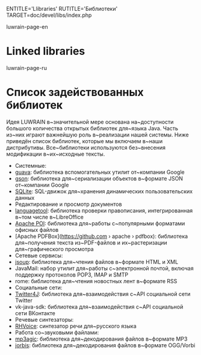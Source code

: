 
ENTITLE='Llibraries'
RUTITLE='Библиотеки'
TARGET=doc/devel/libs/index.php

luwrain-page-en

# Linked libraries

luwrain-page-ru

# Список задействованных библиотек

Идея LUWRAIN  в~значительной мере основана на~доступности большого количества открытых библиотек для~языка Java.
Часть из~них играют важнейшую роль в~реализации нашей системы.
Ниже приведён список библиотек, которые мы включаем в~наши дистрибутивы.
Все~библиотеки используются без~внесения модификации в~их~исходные тексты.

* Системные:
 * [guava](https://github.com/google/guava/): библиотека вспомогательных утилит от~компании Google
 * [gson](https://github.com/google/gson/): библиотека для~сериализации объектов в~формате JSON от~компании Google
 * [SQLite](https://www.sqlite.org/index.html): SQL-движок для~хранения динамических пользовательских данных
* Редактирование и просмотр документов
 * [languagetool](https://github.com/languagetool-org/languagetool): библиотека проверки правописания, интегрированная в~том числе в~LibreOffice
 * [Apache POI](https://github.com/apache/poi/): библиотека для~работы с~популярными форматами офисных файлов
 * [Apache PDFBox](https://github.com › apache › pdfbox):  библиотека для~получения текста из~PDF-файлов и их~растеризации для~графического просмотра
* Сетевые сервисы:
 * [jsoup](https://github.com/jhy/jsoup/): библиотека для~чтения файлов в~формате HTML и XML
 * JavaMail: набор утилит для~работы с~электронной почтой, включая поддержку протоколов POP3, IMAP и SMTP
 * rome: библиотека для~чтения новостных лент в~формате RSS
* Социальные сети:
 * [Twitter4J](https://github.com/yusuke/twitter4j): библиотека для~взаимодействия с~API социальной сети Twitter
 * vk-java-sdk[](https://github.com/VKCOM/vk-java-sdk.git): библиотека для~взаимодействия с~API социальной сети ВКонтакте
* Речевые синтезаторы:
 * [RHVoice](https://github.com/Olga-Yakovleva/RHVoice/): синтезатор речи для~русского языка
* Работа со~звуковыми файлами:
 * [mp3agic](https://github.com/mpatric/mp3agic/): библиотека для~декодирования файлов в~формате MP3
 * [jorbis](http://www.jcraft.com/jorbis): библиотека для~декодирования файлов в~формате OGG/Vorbi



